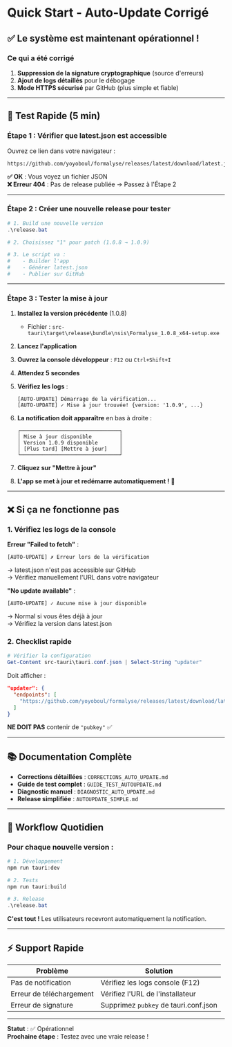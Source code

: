 # Quick Start - Auto-Update Corrigé

## ✅ Le système est maintenant opérationnel !

### Ce qui a été corrigé

1. **Suppression de la signature cryptographique** (source d'erreurs)
2. **Ajout de logs détaillés** pour le débogage
3. **Mode HTTPS sécurisé** par GitHub (plus simple et fiable)

---

## 🚀 Test Rapide (5 min)

### Étape 1 : Vérifier que latest.json est accessible

Ouvrez ce lien dans votre navigateur :
```
https://github.com/yoyoboul/formalyse/releases/latest/download/latest.json
```

**✅ OK** : Vous voyez un fichier JSON  
**❌ Erreur 404** : Pas de release publiée → Passez à l'Étape 2

---

### Étape 2 : Créer une nouvelle release pour tester

```powershell
# 1. Build une nouvelle version
.\release.bat

# 2. Choisissez "1" pour patch (1.0.8 → 1.0.9)

# 3. Le script va :
#    - Builder l'app
#    - Générer latest.json
#    - Publier sur GitHub
```

---

### Étape 3 : Tester la mise à jour

1. **Installez la version précédente** (1.0.8)
   - Fichier : `src-tauri\target\release\bundle\nsis\Formalyse_1.0.8_x64-setup.exe`

2. **Lancez l'application**

3. **Ouvrez la console développeur** : `F12` ou `Ctrl+Shift+I`

4. **Attendez 5 secondes**

5. **Vérifiez les logs** :
   ```
   [AUTO-UPDATE] Démarrage de la vérification...
   [AUTO-UPDATE] ✓ Mise à jour trouvée! {version: '1.0.9', ...}
   ```

6. **La notification doit apparaître** en bas à droite :
   ```
   ┌────────────────────────────────┐
   │ Mise à jour disponible         │
   │ Version 1.0.9 disponible       │
   │ [Plus tard] [Mettre à jour]    │
   └────────────────────────────────┘
   ```

7. **Cliquez sur "Mettre à jour"**

8. **L'app se met à jour et redémarre automatiquement !** 🎉

---

## ❌ Si ça ne fonctionne pas

### 1. Vérifiez les logs de la console

**Erreur "Failed to fetch"** :
```
[AUTO-UPDATE] ✗ Erreur lors de la vérification
```
→ latest.json n'est pas accessible sur GitHub  
→ Vérifiez manuellement l'URL dans votre navigateur

**"No update available"** :
```
[AUTO-UPDATE] ✓ Aucune mise à jour disponible
```
→ Normal si vous êtes déjà à jour  
→ Vérifiez la version dans latest.json

### 2. Checklist rapide

```powershell
# Vérifier la configuration
Get-Content src-tauri\tauri.conf.json | Select-String "updater"
```

Doit afficher :
```json
"updater": {
  "endpoints": [
    "https://github.com/yoyoboul/formalyse/releases/latest/download/latest.json"
  ]
}
```

**NE DOIT PAS** contenir de `"pubkey"` ✅

---

## 📚 Documentation Complète

- **Corrections détaillées** : `CORRECTIONS_AUTO_UPDATE.md`
- **Guide de test complet** : `GUIDE_TEST_AUTOUPDATE.md`
- **Diagnostic manuel** : `DIAGNOSTIC_AUTO_UPDATE.md`
- **Release simplifiée** : `AUTOUPDATE_SIMPLE.md`

---

## 🎯 Workflow Quotidien

### Pour chaque nouvelle version :

```powershell
# 1. Développement
npm run tauri:dev

# 2. Tests
npm run tauri:build

# 3. Release
.\release.bat
```

**C'est tout !** Les utilisateurs recevront automatiquement la notification.

---

## ⚡ Support Rapide

**Problème** | **Solution**
---|---
Pas de notification | Vérifiez les logs console (F12)
Erreur de téléchargement | Vérifiez l'URL de l'installateur
Erreur de signature | Supprimez `pubkey` de tauri.conf.json

---

**Statut** : ✅ Opérationnel  
**Prochaine étape** : Testez avec une vraie release !

